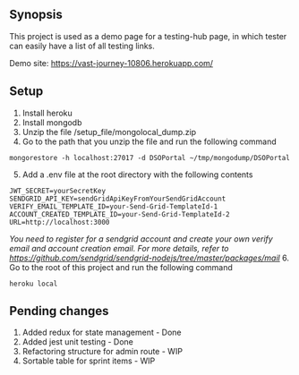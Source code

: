 ## Synopsis

This project is used as a demo page for a testing-hub page, in which tester can easily have a list of all testing links.

Demo site: https://vast-journey-10806.herokuapp.com/

## Setup

1. Install heroku
2. Install mongodb
3. Unzip the file /setup_file/mongolocal_dump.zip
4. Go to the path that you unzip the file and run the following command
```
mongorestore -h localhost:27017 -d DSOPortal ~/tmp/mongodump/DSOPortal
```
5. Add a .env file at the root directory with the following contents
```
JWT_SECRET=yourSecretKey
SENDGRID_API_KEY=sendGridApiKeyFromYourSendGridAccount
VERIFY_EMAIL_TEMPLATE_ID=your-Send-Grid-TemplateId-1
ACCOUNT_CREATED_TEMPLATE_ID=your-Send-Grid-TemplateId-2
URL=http://localhost:3000
```
*You need to register for a sendgrid account and create your own verify email and account creation email. For more details, refer to https://github.com/sendgrid/sendgrid-nodejs/tree/master/packages/mail*
6. Go to the root of this project and run the following command
```
heroku local
```

## Pending changes

1. Added redux for state management - Done
2. Added jest unit testing - Done
3. Refactoring structure for admin route - WIP
4. Sortable table for sprint items - WIP
